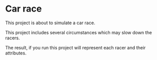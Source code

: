 # Car race

This project is about to simulate a car race.

This project includes several circumstances which may slow down the racers.

The result, if you run this project will represent each racer and their attributes.